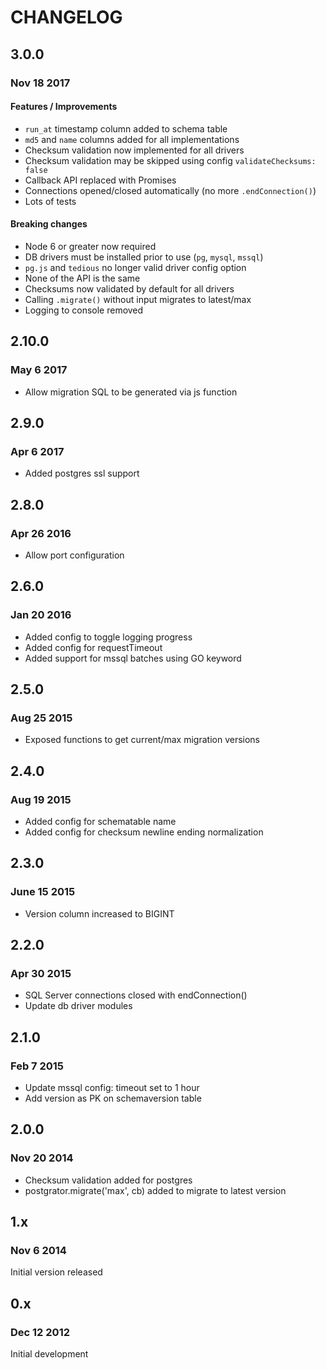 # CHANGELOG

## 3.0.0
### Nov 18 2017

#### Features / Improvements
- `run_at` timestamp column added to schema table
- `md5` and `name` columns added for all implementations
- Checksum validation now implemented for all drivers
- Checksum validation may be skipped using config `validateChecksums: false`
- Callback API replaced with Promises
- Connections opened/closed automatically (no more `.endConnection()`)
- Lots of tests

#### Breaking changes
- Node 6 or greater now required
- DB drivers must be installed prior to use (`pg`, `mysql`, `mssql`)
- `pg.js` and `tedious` no longer valid driver config option
- None of the API is the same
- Checksums now validated by default for all drivers
- Calling `.migrate()` without input migrates to latest/max
- Logging to console removed

## 2.10.0
### May 6 2017

- Allow migration SQL to be generated via js function

## 2.9.0
### Apr 6 2017

- Added postgres ssl support

## 2.8.0
### Apr 26 2016

- Allow port configuration

## 2.6.0
### Jan 20 2016

- Added config to toggle logging progress
- Added config for requestTimeout
- Added support for mssql batches using GO keyword

## 2.5.0
### Aug 25 2015

- Exposed functions to get current/max migration versions

## 2.4.0
### Aug 19 2015

- Added config for schematable name
- Added config for checksum newline ending normalization

## 2.3.0
### June 15 2015

- Version column increased to BIGINT

## 2.2.0
### Apr 30 2015

- SQL Server connections closed with endConnection()
- Update db driver modules

## 2.1.0
### Feb 7 2015

- Update mssql config: timeout set to 1 hour
- Add version as PK on schemaversion table

## 2.0.0
### Nov 20 2014

- Checksum validation added for postgres
- postgrator.migrate('max', cb) added to migrate to latest version

## 1.x
### Nov 6 2014

Initial version released

## 0.x
### Dec 12 2012

Initial development